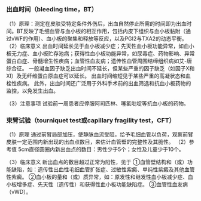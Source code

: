 ## 


### 出血时间（bleeding time，BT）
（1）原理：测定在皮肤受特定条件外伤后，出血自然停止所需的时间即为出血时间。BT反映了毛细血管与血小板的相互作用，包括内皮下组织与血小板黏附（通过vWF的作用）、血小板的聚集和释放等反应，以及PGI2与TXA2的动态平衡。
（2）临床意义
出血时间延长见于血小板减少症；先天性血小板功能异常，如血小板无力症、血小板贮存池病；获得性血小板功能异常，如尿毒症、药物影响、异常蛋白血症、骨髓增生性疾病；血管性血友病；遗传性血管周围结缔组织病如艾-唐综合征。
一般凝血因子缺乏出血时间不延长，但某些严重的因子缺乏（如因子Ⅹ和Ⅺ）及无纤维蛋白原血症可以延长。
出血时间缩短见于某些严重的高凝状态和血栓性疾病。
此外，出血时间还广泛用于外科手术前的出血筛选和抗血小板药物的监控，以免发生出血。

（3）注意事项
试验前一周患者应停服阿司匹林、噻氯吡啶等抗血小板的药物。

### 束臂试验（tourniquet test或capillary fragility test，CFT）
（1）原理
通过前臂局部加压，使静脉血流受阻，给予毛细血管以负荷，观察前臂皮肤一定范围内新出现的出血点数目，来估计血管壁的完整性及其脆性。
（2）参考值
5cm直径圆圈内新出血点的数目：男性少于5个；女性及儿童少于10个。

（3）临床意义
新出血点的数目超过正常为阳性，见于
①血管壁结构和（或）功能缺陷，如：遗传性出血性毛细血管扩张症、过敏性紫癜、单纯性紫癜及其他血管性紫癜。
②血小板的量和（或）质异常，如：原发性和继发性血小板减少症、血小板增多症、先天性（遗传性）和获得性血小板功能缺陷症。
③血管性血友病（vWD）。
